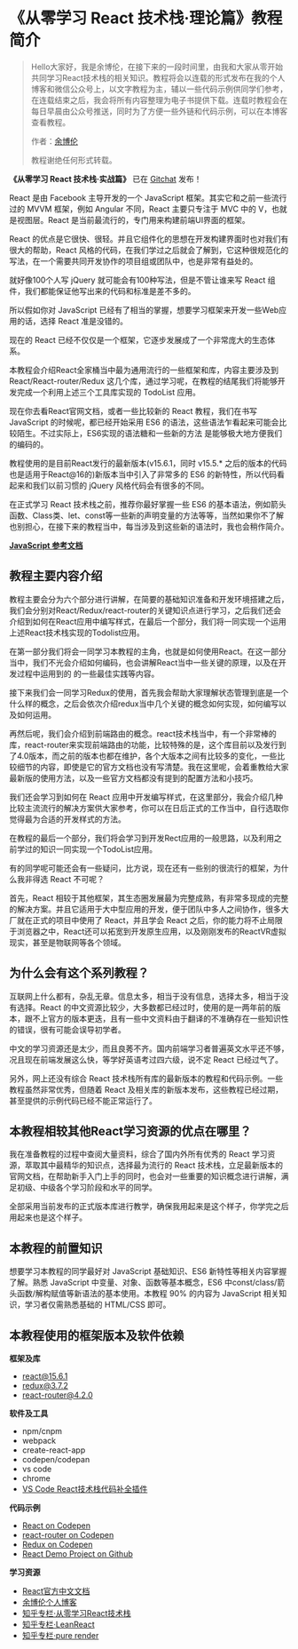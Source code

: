 # 《从零学习 React 技术栈·理论篇》教程简介

> Hello大家好，我是余博伦，在接下来的一段时间里，由我和大家从零开始共同学习React技术栈的相关知识。教程将会以连载的形式发布在我的个人博客和微信公众号上，以文字教程为主，辅以一些代码示例供同学们参考，在连载结束之后，我会将所有内容整理为电子书提供下载。连载时教程会在每日早晨由公众号推送，同时为了方便一些外链和代码示例，可以在本博客查看教程。
> 
> 作者：[余博伦](https://yubolun.com/)
> 
> 教程谢绝任何形式转载。

**《从零学习 React 技术栈·实战篇》** 已在 [Gitchat](https://gitbook.cn/gitchat/column/59ae12fdbc511269a95f9616) 发布！

React 是由 Facebook 主导开发的一个 JavaScript 框架。其实它和之前一些流行过的 MVVM 框架，例如 Angular 不同，React 主要只专注于 MVC 中的 V，也就是视图层。React 是当前最流行的，专门用来构建前端UI界面的框架。

React 的优点是它很快、很轻。并且它组件化的思想在开发构建界面时也对我们有很大的帮助，React 风格的代码，在我们学过之后就会了解到，它这种很规范化的写法，在一个需要共同开发协作的项目组或团队中，也是非常有益处的。

就好像100个人写 jQuery 就可能会有100种写法，但是不管让谁来写 React 组件，我们都能保证他写出来的代码和标准是差不多的。

所以假如你对 JavaScript 已经有了相当的掌握，想要学习框架来开发一些Web应用的话，选择 React 准是没错的。

现在的 React 已经不仅仅是一个框架，它逐步发展成了一个非常庞大的生态体系。

本教程会介绍React全家桶当中最为通用流行的一些框架和库，内容主要涉及到 React/React-router/Redux 这几个库，通过学习呢，在教程的结尾我们将能够开发完成一个利用上述三个工具库实现的 TodoList 应用。

现在你去看React官网文档，或者一些比较新的 React 教程，我们在书写 JavaScript 的时候呢，都已经开始采用 ES6 的语法，这些语法乍看起来可能会比较陌生。不过实际上，ES6实现的语法糖和一些新的方法 是能够极大地方便我们的编码的。

教程使用的是目前React发行的最新版本(v15.6.1，同时 v15.5.*  之后的版本的代码也是适用于React@16的)新版本当中引入了非常多的 ES6 的新特性，所以代码看起来和我们以前习惯的 jQuery 风格代码会有很多的不同。

在正式学习 React 技术栈之前，推荐你最好掌握一些 ES6 的基本语法，例如箭头函数、Class类、let、const等一些新的声明变量的方法等等，当然如果你不了解也别担心，在接下来的教程当中，每当涉及到这些新的语法时，我也会稍作简介。

**[JavaScript 参考文档](https://developer.mozilla.org/zh-CN/docs/Web/JavaScript/Reference)**

## 教程主要内容介绍

教程主要会分为六个部分进行讲解，在简要的基础知识准备和开发环境搭建之后，我们会分别对React/Redux/react-router的关键知识点进行学习，之后我们还会介绍到如何在React应用中编写样式，在最后一个部分，我们将一同实现一个运用上述React技术栈实现的Todolist应用。

在第一部分我们将会一同学习本教程的主角，也就是如何使用React。在这一部分当中，我们不光会介绍如何编码，也会讲解React当中一些关键的原理，以及在开发过程中运用到的 的一些最佳实践等内容。

接下来我们会一同学习Redux的使用，首先我会帮助大家理解状态管理到底是一个什么样的概念，之后会依次介绍redux当中几个关键的概念如何实现，如何编写以及如何运用。

再然后呢，我们会介绍到前端路由的概念。react技术栈当中，有一个非常棒的库，react-router来实现前端路由的功能，比较特殊的是，这个库目前以及发行到了4.0版本，而之前的版本也都在维护，各个大版本之间有比较多的变化，一些比较细节的内容，即使是它的官方文档也没有写清楚。我在这里呢，会着重教给大家最新版的使用方法，以及一些官方文档都没有提到的配置方法和小技巧。

我们还会学习到如何在 React 应用中开发编写样式，在这里部分，我会介绍几种比较主流流行的解决方案供大家参考，你可以在日后正式的工作当中，自行选取你觉得最为合适的开发样式的方法。

在教程的最后一个部分，我们将会学习到开发Rect应用的一般思路，以及利用之前学过的知识一同实现一个TodoList应用。   

有的同学呢可能还会有一些疑问，比方说，现在还有一些别的很流行的框架，为什么我非得选 React 不可呢？

首先，React 相较于其他框架，其生态圈发展最为完整成熟，有非常多现成的完整的解决方案。并且它适用于大中型应用的开发，便于团队中多人之间协作，很多大厂就在正式的项目中使用了 React，并且学会 React 之后，你的能力将不止局限于浏览器之中，React还可以拓宽到开发原生应用，以及刚刚发布的ReactVR虚拟现实，甚至是物联网等各个领域。

## 为什么会有这个系列教程？

互联网上什么都有，杂乱无章。信息太多，相当于没有信息，选择太多，相当于没有选择。React 的中文资源比较少，大多数都已经过时，使用的是一两年前的版本，跟不上官方的版本更迭，且有一些中文资料由于翻译的不准确存在一些知识性的错误，很有可能会误导初学者。

中文的学习资源还是太少，而且良莠不齐。国内前端学习者普遍英文水平还不够，况且现在前端发展这么快，等学好英语考过四六级，说不定 React 已经过气了。

另外，网上还没有综合 React 技术栈所有库的最新版本的教程和代码示例。一些教程虽然非常优秀，但随着 React 及相关库的新版本发布，这些教程已经过期，甚至提供的示例代码已经不能正常运行了。

## 本教程相较其他React学习资源的优点在哪里？

我在准备教程的过程中查阅大量资料，综合了国内外所有优秀的 React 学习资源，萃取其中最精华的知识点，选择最为流行的 React 技术栈，立足最新版本的官网文档，在帮助新手入门上手的同时，也会对一些重要的知识概念进行讲解，满足初级、中级各个学习阶段和水平的同学。

全部采用当前发布的正式版本库进行教学，确保我用起来是这个样子，你学完之后用起来也是这个样子。

## 本教程的前置知识

想要学习本教程的同学最好对 JavaScript 基础知识、ES6 新特性等相关内容掌握了解。熟悉 JavaScript 中变量、对象、函数等基本概念，ES6 中const/class/箭头函数/解构赋值等新语法的基本使用。本教程 90% 的内容为 JavaScript 相关知识，学习者仅需熟悉基础的 HTML/CSS 即可。

## 本教程使用的框架版本及软件依赖

**框架及库**

*  react@15.6.1
*  redux@3.7.2
*  react-router@4.2.0

**软件及工具**

*  npm/cnpm
*  webpack
*  create-react-app
*  codepen/codepan
*  vs code
*  chrome
*  [VS Code React技术栈代码补全插件](https://marketplace.visualstudio.com/items?itemName=discountry.react-redux-react-router-snippets)

**代码示例**

*  [React on Codepen](https://codepen.io/collection/XbwydM)
*  [react-router on Codepen](https://codepen.io/collection/nJRQgQ)
*  [Redux on Codepen](https://codepen.io/collection/XWGqkp)
*  [React Demo Project on Github](https://github.com/discountry?utf8=%E2%9C%93&tab=repositories&q=react&type=&language=)

**学习资源**

*  [React官方中文文档](https://doc.react-china.org/)
*  [余博伦个人博客](https://yubolun.com/)
*  [知乎专栏·从零学习React技术栈](https://zhuanlan.zhihu.com/reactjs)
*  [知乎专栏·LeanReact](https://zhuanlan.zhihu.com/leanreact)
*  [知乎专栏·pure render](https://zhuanlan.zhihu.com/purerender)
